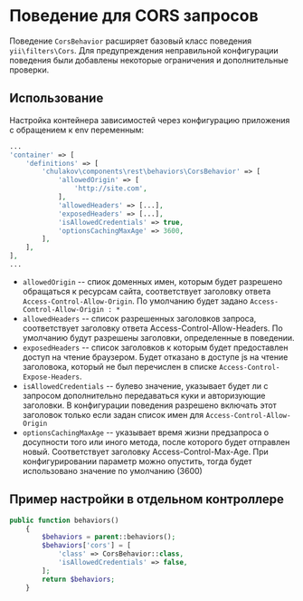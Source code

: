 # Поведение для CORS запросов

Поведение `CorsBehavior` расширяет базовый класс поведения `yii\filters\Cors`.
Для предупреждения неправильной конфигурации поведения были добавлены некоторые ограничения и дополнительные проверки.

## Использование

Настройка контейнера зависимостей через конфигурацию приложения с обращением к env переменным:

```php
...
'container' => [
    'definitions' => [
        'chulakov\components\rest\behaviors\CorsBehavior' => [
            'allowedOrigin' => [
                'http://site.com',
            ],
            'allowedHeaders' => [...],
            'exposedHeaders' => [...],
            'isAllowedCredentials' => true,
            'optionsCachingMaxAge' => 3600,
        ],
    ],
],
...
```

- `allowedOrigin` -- спиок доменных имен, которым будет разрешено обращаться к ресурсам сайта, соответствует заголовку ответа `Access-Control-Allow-Origin`. По умолчанию будет задано `Access-Control-Allow-Origin : *`
- `allowedHeaders` -- список разрешенных заголовков запроса, соответствует заголовку ответа Access-Control-Allow-Headers. По умолчанию будут разрешены заголовки, определенные в поведении.
- `exposedHeaders` -- список заголовков к которым будет предоставлен доступ на чтение браузером. Будет отказано в доступе js на чтение заголовока, который не был перечислен в списке `Access-Control-Expose-Headers`.
- `isAllowedCredentials` -- булево значение, указывает будет ли с запросом дополнительно передаваться куки и авторизующие заголовки.
В конфигурации поведения разрешено включать этот заголовок только если задан список имен для `Access-Control-Allow-Origin`
- `optionsCachingMaxAge` -- указывает время жизни предзапроса о досупности того или иного метода, после которого будет отправлен новый. Cоответствует заголовку Access-Control-Max-Age. 
При конфигурировании параметр можно опустить, тогда будет использовано значение по умолчанию (3600)

## Пример настройки в отдельном контроллере

```php
public function behaviors()
    {
        $behaviors = parent::behaviors();
        $behaviors['cors'] = [
            'class' => CorsBehavior::class,
            'isAllowedCredentials' => false,
        ];
        return $behaviors;
    }
```
